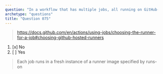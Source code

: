```yaml
---
question: "In a workflow that has multiple jobs, all running on GitHub-hosted runners, is it true that all jobs are guaranteed to run on the same runner machine?"
archetype: "questions"
title: "Question 075"
---
```


> https://docs.github.com/en/actions/using-jobs/choosing-the-runner-for-a-job#choosing-github-hosted-runners
1. [x] No
1. [ ] Yes
> Each job runs in a fresh instance of a runner image specified by runs-on
